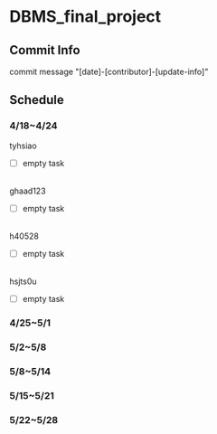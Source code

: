 # DBMS_final_project
## Commit Info
commit message
"[date]-[contributor]-[update-info]"

## Schedule
### 4/18~4/24
tyhsiao
- [ ] empty task

\
ghaad123
- [ ] empty task

\
h40528
- [ ] empty task

\
hsjts0u
- [ ] empty task

### 4/25~5/1
### 5/2~5/8
### 5/8~5/14
### 5/15~5/21
### 5/22~5/28
